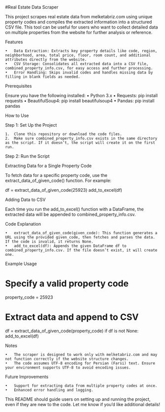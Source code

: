 #Real Estate Data Scraper

This project scrapes real estate data from melketabriz.com using unique property codes and compiles the extracted information into a structured CSV file. This tool can be useful for users who want to collect detailed data on multiple properties from the website for further analysis or reference.

Features

	•	Data Extraction: Extracts key property details like code, region, neighborhood, area, total price, floor, room count, and additional attributes directly from the website.
	•	CSV Storage: Consolidates all extracted data into a CSV file, combined_property_info.csv, for easy access and further processing.
	•	Error Handling: Skips invalid codes and handles missing data by filling in blank fields as needed.

Prerequisites

Ensure you have the following installed:
	•	Python 3.x
	•	Requests: pip install requests
	•	BeautifulSoup4: pip install beautifulsoup4
	•	Pandas: pip install pandas

How to Use

Step 1: Set Up the Project

	1.	Clone this repository or download the code files.
	2.	Make sure combined_property_info.csv exists in the same directory as the script. If it doesn’t, the script will create it on the first run.

Step 2: Run the Script

Extracting Data for a Single Property Code

To fetch data for a specific property code, use the extract_data_of_given_code() function. For example:

df = extract_data_of_given_code(25923)
add_to_excel(df)

Adding Data to CSV

Each time you run the add_to_excel() function with a DataFrame, the extracted data will be appended to combined_property_info.csv.

Code Explanation

	•	extract_data_of_given_code(given_code): This function generates a URL using the provided given_code, then fetches and parses the data. If the code is invalid, it returns None.
	•	add_to_excel(df): Appends the given DataFrame df to combined_property_info.csv. If the file doesn’t exist, it will create one.

Example Usage

# Specify a valid property code
property_code = 25923

# Extract data and append to CSV
df = extract_data_of_given_code(property_code)
if df is not None:
    add_to_excel(df)

Notes

	•	The scraper is designed to work only with melketabriz.com and may not function correctly if the website structure changes.
	•	The code assumes UTF-8 encoding for Persian (Farsi) text. Ensure your environment supports UTF-8 to avoid encoding issues.

Future Improvements

	•	Support for extracting data from multiple property codes at once.
	•	Enhanced error handling and logging.

This README should guide users on setting up and running the project, even if they are new to the code. Let me know if you’d like additional details!